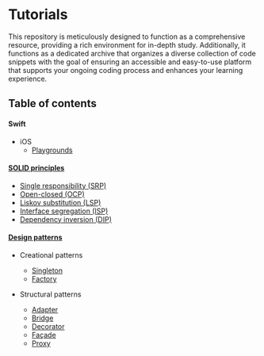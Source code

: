 # Tutorials

This repository is meticulously designed to function as a comprehensive resource, providing a rich environment for in-depth study. Additionally, it functions as a dedicated archive that organizes a diverse collection of code snippets with the goal of ensuring an accessible and easy-to-use platform that supports your ongoing coding process and enhances your learning experience.

## Table of contents

#### Swift

   - iOS
      - [Playgrounds](Content/Swift/iOS/Running%20views%20on%20Playgrounds/Running%20views%20on%20Playgrounds.md) 
   
#### [SOLID principles]((https://en.wikipedia.org/wiki/SOLID))

- [Single responsibility (SRP)](Content/General/SOLID%20design%20principles/Single%20responsibility%20(SRP).md)
- [Open-closed (OCP)](Content/General/SOLID%20design%20principles/Open-closed%20(OCP).md)
- [Liskov substitution (LSP)](Content/General/SOLID%20design%20principles/Liskov%20substitution%20(LSP).md)
- [Interface segregation (ISP)](Content/General/SOLID%20design%20principles/Interface%20segregation%20(ISP).md)
- [Dependency inversion (DIP)](Content/General/SOLID%20design%20principles/Dependency%20inversion%20(DIP).md)

#### [Design patterns](https://en.wikipedia.org/wiki/Software_design_pattern)

- Creational patterns
  - [Singleton](Content/General/Design%20Patterns/Gang%20of%20Four%20(GoF)/Creational%20patterns/Singleton.md)
  - [Factory](Content/General/Design%20Patterns/Gang%20of%20Four%20(GoF)/Creational%20patterns/Factories.md)

- Structural patterns
  - [Adapter](Content/General/Design%20Patterns/Gang%20of%20Four%20(GoF)/Structural%20patterns/Adapter.md)
  - [Bridge](Content/General/Design%20Patterns/Gang%20of%20Four%20(GoF)/Structural%20patterns/Bridge.md)
  - [Decorator](Content/General/Design%20Patterns/Gang%20of%20Four%20(GoF)/Structural%20patterns/Decorator.md)
  - [Façade](Content/General/Design%20Patterns/Gang%20of%20Four%20(GoF)/Structural%20patterns/Façade.md)
  - [Proxy](Content/General/Design%20Patterns/Gang%20of%20Four%20(GoF)/Structural%20patterns/Proxy.md)